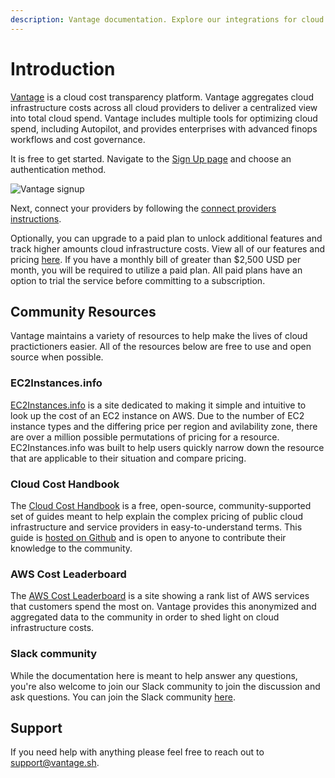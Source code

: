 ```yaml
---
description: Vantage documentation. Explore our integrations for cloud cost management as well as cost reporting and optimization features.
---
```


# Introduction

[Vantage](https://www.vantage.sh/) is a cloud cost transparency platform. Vantage aggregates cloud infrastructure costs across all cloud providers to deliver a centralized view into total cloud spend. Vantage includes multiple tools for optimizing cloud spend, including Autopilot, and provides enterprises with advanced finops workflows and cost governance.

It is free to get started. Navigate to the [Sign Up page](https://console.vantage.sh/signup) and choose an authentication method.

![Vantage signup](/img/signup.png)

Next, connect your providers by following the [connect providers instructions](/getting_started/).

Optionally, you can upgrade to a paid plan to unlock additional features and track higher amounts cloud infrastructure costs. View all of our features and pricing [here](https://www.vantage.sh/pricing). If you have a monthly bill of greater than $2,500 USD per month, you will be required to utilize a paid plan. All paid plans have an option to trial the service before committing to a subscription.

## Community Resources

Vantage maintains a variety of resources to help make the lives of cloud practictioners easier. All of the resources below are free to use and open source when possible.

### EC2Instances.info

[EC2Instances.info](https://instances.vantage.sh/) is a site dedicated to making it simple and intuitive to look up the cost of an EC2 instance on AWS. Due to the number of EC2 instance types and the differing price per region and avilability zone, there are over a million possible permutations of pricing for a resource. EC2Instances.info was built to help users quickly narrow down the resource that are applicable to their situation and compare pricing.

### Cloud Cost Handbook

The [Cloud Cost Handbook](https://handbook.vantage.sh/) is a free, open-source, community-supported set of guides meant to help explain the complex pricing of public cloud infrastructure and service providers in easy-to-understand terms. This guide is [hosted on Github](https://github.com/vantage-sh/handbook) and is open to anyone to contribute their knowledge to the community.

### AWS Cost Leaderboard

The [AWS Cost Leaderboard](https://leaderboard.vantage.sh/) is a site showing a rank list of AWS services that customers spend the most on. Vantage provides this anonymized and aggregated data to the community in order to shed light on cloud infrastructure costs.

### Slack community

While the documentation here is meant to help answer any questions, you're also welcome to join our Slack community to join the discussion and ask questions. You can join the Slack community [here](https://join.slack.com/t/vantagecommunity/shared_invite/zt-1szz6puz7-zRuJ8J4OJIiBFlcTobYZXA).

## Support

If you need help with anything please feel free to reach out to support@vantage.sh.
